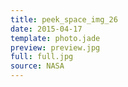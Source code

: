 ```yaml
---
title: peek_space_img_26
date: 2015-04-17
template: photo.jade
preview: preview.jpg
full: full.jpg
source: NASA
---
```

